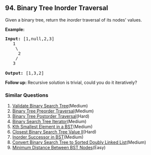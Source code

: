## 94. Binary Tree Inorder Traversal

<p>Given a binary tree, return the <em>inorder</em> traversal of its nodes&#39; values.</p>

<p><strong>Example:</strong></p>

<pre>
<strong>Input:</strong> [1,null,2,3]
   1
    \
     2
    /
   3

<strong>Output:</strong> [1,3,2]</pre>

<p><strong>Follow up:</strong> Recursive solution is trivial, could you do it iteratively?</p>


### Similar Questions
  1. [Validate Binary Search Tree](https://github.com/openset/leetcode/tree/master/solution/validate-binary-search-tree)(Medium)
  1. [Binary Tree Preorder Traversal](https://github.com/openset/leetcode/tree/master/solution/binary-tree-preorder-traversal)(Medium)
  1. [Binary Tree Postorder Traversal](https://github.com/openset/leetcode/tree/master/solution/binary-tree-postorder-traversal)(Hard)
  1. [Binary Search Tree Iterator](https://github.com/openset/leetcode/tree/master/solution/binary-search-tree-iterator)(Medium)
  1. [Kth Smallest Element in a BST](https://github.com/openset/leetcode/tree/master/solution/kth-smallest-element-in-a-bst)(Medium)
  1. [Closest Binary Search Tree Value II](https://github.com/openset/leetcode/tree/master/solution/closest-binary-search-tree-value-ii)(Hard)
  1. [Inorder Successor in BST](https://github.com/openset/leetcode/tree/master/solution/inorder-successor-in-bst)(Medium)
  1. [Convert Binary Search Tree to Sorted Doubly Linked List](https://github.com/openset/leetcode/tree/master/solution/convert-binary-search-tree-to-sorted-doubly-linked-list)(Medium)
  1. [Minimum Distance Between BST Nodes](https://github.com/openset/leetcode/tree/master/solution/minimum-distance-between-bst-nodes)(Easy)
